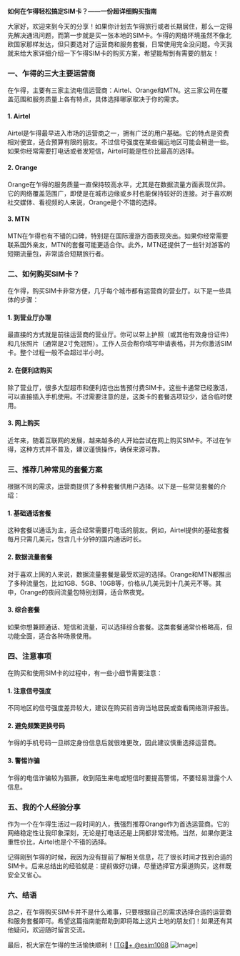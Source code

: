**如何在乍得轻松搞定SIM卡？——一份超详细购买指南**

大家好，欢迎来到今天的分享！如果你计划去乍得旅行或者长期居住，那么一定得先解决通讯问题，而第一步就是买一张本地的SIM卡。乍得的网络环境虽然不像北欧国家那样发达，但只要选对了运营商和服务套餐，日常使用完全没问题。今天我就来给大家详细介绍一下乍得SIM卡的购买方案，希望能帮到有需要的朋友！

### 一、乍得的三大主要运营商

在乍得，主要有三家主流电信运营商：Airtel、Orange和MTN。这三家公司在覆盖范围和服务质量上各有特点，具体选择哪家取决于你的需求。

#### 1. Airtel
Airtel是乍得最早进入市场的运营商之一，拥有广泛的用户基础。它的特点是资费相对便宜，适合预算有限的朋友。不过信号强度在某些偏远地区可能会稍逊一些。如果你经常需要打电话或者发短信，Airtel可能是性价比最高的选择。

#### 2. Orange
Orange在乍得的服务质量一直保持较高水平，尤其是在数据流量方面表现优异。它的网络覆盖范围广，即使是在城市边缘或乡村也能保持较好的连接。对于喜欢刷社交媒体、看视频的人来说，Orange是个不错的选择。

#### 3. MTN
MTN在乍得也有不错的口碑，特别是在国际漫游方面表现突出。如果你经常需要联系国外亲友，MTN的套餐可能更适合你。此外，MTN还提供了一些针对游客的短期流量包，非常适合短期旅行者。

### 二、如何购买SIM卡？

在乍得，购买SIM卡非常方便，几乎每个城市都有运营商的营业厅。以下是一些具体的步骤：

#### 1. 到营业厅办理
最直接的方式就是前往运营商的营业厅。你可以带上护照（或其他有效身份证件）和几张照片（通常是2寸免冠照）。工作人员会帮你填写申请表格，并为你激活SIM卡。整个过程一般不会超过半小时。

#### 2. 在便利店购买
除了营业厅，很多大型超市和便利店也出售预付费SIM卡。这些卡通常已经激活，可以直接插入手机使用。不过需要注意的是，这类卡的套餐选项较少，适合临时使用。

#### 3. 网上购买
近年来，随着互联网的发展，越来越多的人开始尝试在网上购买SIM卡。不过在乍得，这种方式并不普及，建议谨慎操作，确保来源可靠。

### 三、推荐几种常见的套餐方案

根据不同的需求，运营商提供了多种套餐供用户选择。以下是一些常见套餐的介绍：

#### 1. 基础通话套餐
这种套餐以通话为主，适合经常需要打电话的朋友。例如，Airtel提供的基础套餐每月只需几美元，包含几十分钟的国内通话时长。

#### 2. 数据流量套餐
对于喜欢上网的人来说，数据流量套餐是最受欢迎的选择。Orange和MTN都推出了多种流量包，比如1GB、5GB、10GB等，价格从几美元到十几美元不等。其中，Orange的夜间流量包特别划算，适合熬夜党。

#### 3. 综合套餐
如果你想兼顾通话、短信和流量，可以选择综合套餐。这类套餐通常价格略高，但功能全面，适合各种场景使用。

### 四、注意事项

在购买和使用SIM卡的过程中，有一些小细节需要注意：

#### 1. 注意信号强度
不同地区的信号强度差异较大，建议在购买前咨询当地居民或查看网络测评报告。

#### 2. 避免频繁更换号码
乍得的手机号码一旦绑定身份信息后就很难更改，因此建议慎重选择运营商。

#### 3. 警惕诈骗
乍得的电信诈骗较为猖獗，收到陌生来电或短信时要提高警惕，不要轻易泄露个人信息。

### 五、我的个人经验分享

作为一个在乍得生活过一段时间的人，我强烈推荐Orange作为首选运营商。它的网络稳定性让我印象深刻，无论是打电话还是上网都非常流畅。当然，如果你更注重性价比，Airtel也是个不错的选择。

记得刚到乍得的时候，我因为没有提前了解相关信息，花了很长时间才找到合适的SIM卡。后来总结出的经验就是：提前做好功课，尽量选择官方渠道购买，这样既安全又省心。

### 六、结语

总之，在乍得购买SIM卡并不是什么难事，只要根据自己的需求选择合适的运营商和服务套餐即可。希望这篇指南能帮助到即将踏上这片土地的朋友们！如果还有其他疑问，欢迎随时留言交流。

最后，祝大家在乍得的生活愉快顺利！[[TG💪+ @esim1088](https://t.me/s/esim1088) ![Image](https://i.postimg.cc/4NQfJmqS/Snipaste-2025-05-13-00-14-12.png)]